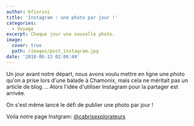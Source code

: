 ```yaml
---
author: bfiorini
title: 'Instagram : une photo par jour !'
categories:
  - Voyage
excerpt: Chaque jour une nouvelle photo.
image:
  cover: true
  path: /images/post_instagram.jpg
date: '2018-06-13 02:06:49'
---
```

Un jour avant notre départ, nous avons voulu mettre en ligne une photo qu'on a prise lors d'une balade à Chamonix, mais cela ne méritait pas un article de blog ... Alors l'idée d'utiliser Instagram pour la partager est arrivée.

On s'est même lancé le défi de publier une photo par jour !

Voila notre page Instgram: [@cabrisexplorateurs](https://www.instagram.com/cabrisexplorateurs/)
